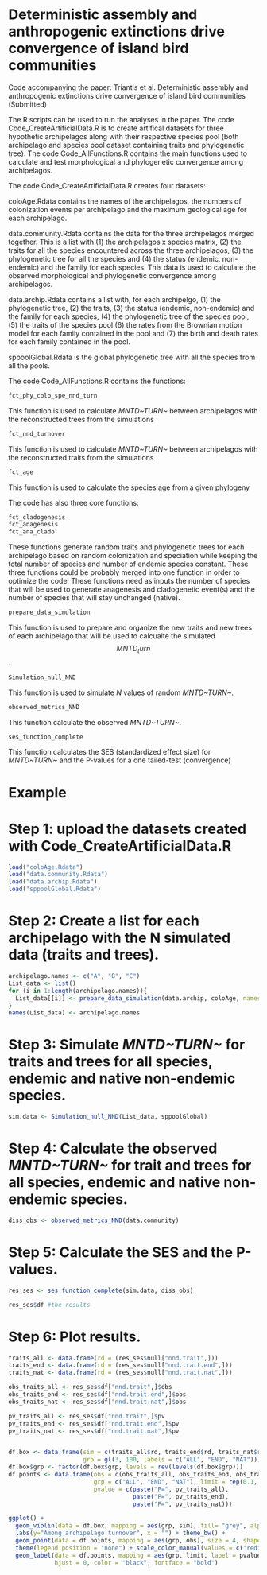 # Deterministic assembly and anthropogenic extinctions drive convergence of island bird communities

Code accompanying the paper: Triantis et al. Deterministic assembly and anthropogenic extinctions drive convergence of island bird communities (Submitted)

The R scripts can be used to run the analyses in the paper. The code Code_CreateArtificialData.R is to create artifical datasets for three hypothetic archipelagos along with their respective species pool (both archipelago and species pool dataset containing traits and phylogenetic tree). The code Code_AllFunctions.R contains the main functions used to calculate and test morphological and phylogenetic convergence among archipelagos.

The code Code_CreateArtificialData.R creates four datasets:

coloAge.Rdata contains the names of the archipelagos, the numbers of colonization events per archipelago and the maximum geological age for each archipelago.

data.community.Rdata contains the data for the three archipelagos merged together. This is a list with (1) the archipelagos x species matrix, (2) the traits for all the species encountered across the three archipelagos, (3) the phylogenetic tree for all the species and (4) the status (endemic, non-endemic) and the family for each species. This data is used to calculate the observed morphological and phylogenetic convergence among archipelagos.  

data.archip.Rdata contains a list with, for each archipelgo, (1) the phylogenetic tree, (2) the traits, (3) the status (endemic, non-endemic) and the family for each species, (4) the phylogenetic tree of the species pool, (5) the traits of the species pool (6) the rates from the Brownian motion model for each family contained in the pool and (7) the birth and death rates for each family contained in the pool.

sppoolGlobal.Rdata is the global phylogenetic tree with all the species from all the pools.

The code Code_AllFunctions.R contains the functions:
``` r
fct_phy_colo_spe_nnd_turn
```
This function is used to calculate _MNTD~TURN~_ between archipelagos with the reconstructed trees from the simulations
``` r
fct_nnd_turnover
```
This function is used to calculate _MNTD~TURN~_ between archipelagos with the reconstructed traits from the simulations
``` r
fct_age
```
This function is used to calculate the species age from a given phylogeny


The code has also three core functions:
``` r
fct_cladogenesis
fct_anagenesis
fct_ana_clado
```
These functions generate random traits and phylogenetic trees for each archipelago based on random colonization and speciation while keeping the total number of species and number of endemic species constant. These three functions could be probably merged into one function in order to optimize the code. These functions need as inputs the number of species that will be used to generate anagenesis and cladogenetic event(s) and the number of species that will stay unchanged (native).

``` r
prepare_data_simulation
```
This function is used to prepare and organize the new traits and new trees of each archipelago that will be used to calcualte the simulated $$MNTD_turn$$.

``` r
Simulation_null_NND
```
This function is used to simulate _N_ values of random _MNTD~TURN~_.

``` r
observed_metrics_NND
```
This function calculate the observed _MNTD~TURN~_.
``` r
ses_function_complete
```
This function calculates the SES (standardized effect size) for _MNTD~TURN~_ and the P-values for a one tailed-test (convergence)

# Example

# Step 1: upload the datasets created with Code_CreateArtificialData.R

``` r
load("coloAge.Rdata")
load("data.community.Rdata")
load("data.archip.Rdata")
load("sppoolGlobal.Rdata")
```
# Step 2: Create a list for each archipelago with the N simulated data (traits and trees).
``` r
archipelago.names <- c("A", "B", "C")
List_data <- list()
for (i in 1:length(archipelago.names)){
  List_data[[i]] <- prepare_data_simulation(data.archip, coloAge, names = archipelago.names[i], nsim=100, verbose = T)
}
names(List_data) <- archipelago.names
```
# Step 3: Simulate _MNTD~TURN~_ for traits and trees for all species, endemic and native non-endemic species.
``` r
sim.data <- Simulation_null_NND(List_data, sppoolGlobal)
```
# Step 4: Calculate the observed _MNTD~TURN~_ for trait and trees for all species, endemic and native non-endemic species.
``` r
diss_obs <- observed_metrics_NND(data.community)
```
# Step 5: Calculate the SES and the P-values.
``` r
res_ses <- ses_function_complete(sim.data, diss_obs)

res_ses$df #the results
```
# Step 6: Plot results.
``` r
traits_all <- data.frame(rd = (res_ses$null["nnd.trait",]))
traits_end <- data.frame(rd = (res_ses$null["nnd.trait.end",]))
traits_nat <- data.frame(rd = (res_ses$null["nnd.trait.nat",]))

obs_traits_all <- res_ses$df["nnd.trait",]$obs
obs_traits_end <- res_ses$df["nnd.trait.end",]$obs
obs_traits_nat <- res_ses$df["nnd.trait.nat",]$obs

pv_traits_all <- res_ses$df["nnd.trait",]$pv
pv_traits_end <- res_ses$df["nnd.trait.end",]$pv
pv_traits_nat <- res_ses$df["nnd.trait.nat",]$pv


df.box <- data.frame(sim = c(traits_all$rd, traits_end$rd, traits_nat$rd), 
                     grp = gl(3, 100, labels = c("ALL", "END", "NAT")))
df.box$grp <- factor(df.box$grp, levels = rev(levels(df.box$grp)))
df.points <- data.frame(obs = c(obs_traits_all, obs_traits_end, obs_traits_nat), 
                        grp = c("ALL", "END", "NAT"), limit = rep(0.1, 3), 
                        pvalue = c(paste("P=", pv_traits_all), 
                                   paste("P=", pv_traits_end),
                                   paste("P=", pv_traits_nat)))

ggplot() + 
  geom_violin(data = df.box, mapping = aes(grp, sim), fill= "grey", alpha=0.6, color = NA)  + coord_flip() +
  labs(y="Among archipelago turnover", x = "") + theme_bw() + 
  geom_point(data = df.points, mapping = aes(grp, obs), size = 4, shape = 19, alpha=1) + 
  theme(legend.position = "none") + scale_color_manual(values = c("red")) + 
  geom_label(data = df.points, mapping = aes(grp, limit, label = pvalue), size = 2, 
             hjust = 0, color = "black", fontface = "bold") 
```
















